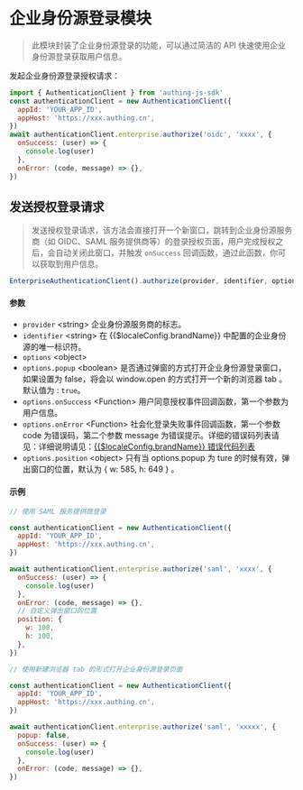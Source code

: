 # 企业身份源登录模块

<LastUpdated/>

> 此模块封装了企业身份源登录的功能，可以通过简洁的 API 快速使用企业身份源登录获取用户信息。

发起企业身份源登录授权请求：

```javascript
import { AuthenticationClient } from 'authing-js-sdk'
const authenticationClient = new AuthenticationClient({
  appId: 'YOUR_APP_ID',
  appHost: 'https://xxx.authing.cn',
})
await authenticationClient.enterprise.authorize('oidc', 'xxxx', {
  onSuccess: (user) => {
    console.log(user)
  },
  onError: (code, message) => {},
})
```

## 发送授权登录请求
> 发送授权登录请求，该方法会直接打开一个新窗口，跳转到企业身份源服务商（如 OIDC、SAML 服务提供商等）的登录授权页面，用户完成授权之后，会自动关闭此窗口，并触发 `onSuccess` 回调函数，通过此函数，你可以获取到用户信息。

```js
EnterpriseAuthenticationClient().authorize(provider, identifier, options)
```


#### 参数

- `provider` \<string\> 企业身份源服务商的标志。
- `identifier` \<string\> 在 {{$localeConfig.brandName}} 中配置的企业身份源的唯一标识符。
- `options` \<object\>
- `options.popup` \<boolean\> 是否通过弹窗的方式打开企业身份源登录窗口，如果设置为 false，将会以 window.open 的方式打开一个新的浏览器 tab 。 默认值为 : `true`。
- `options.onSuccess` \<Function\> 用户同意授权事件回调函数，第一个参数为用户信息。
- `options.onError` \<Function\> 社会化登录失败事件回调函数，第一个参数 code 为错误码，第二个参数 message 为错误提示。详细的错误码列表请见：详细说明请见：[{{$localeConfig.brandName}} 错误代码列表](/reference/error-code.md)
- `options.position` \<object\> 只有当 options.popup 为 ture 的时候有效，弹出窗口的位置，默认为 { w: 585, h: 649 } 。

#### 示例

```javascript
// 使用 SAML 服务提供商登录

const authenticationClient = new AuthenticationClient({
  appId: 'YOUR_APP_ID',
  appHost: 'https://xxx.authing.cn',
})

await authenticationClient.enterprise.authorize('saml', 'xxxx', {
  onSuccess: (user) => {
    console.log(user)
  },
  onError: (code, message) => {},
  // 自定义弹出窗口的位置
  position: {
    w: 100,
    h: 100,
  },
})
```

```javascript
// 使用新建浏览器 tab 的形式打开企业身份源登录页面

const authenticationClient = new AuthenticationClient({
  appId: 'YOUR_APP_ID',
  appHost: 'https://xxx.authing.cn',
})

await authenticationClient.enterprise.authorize('saml', 'xxxxx', {
  popup: false,
  onSuccess: (user) => {
    console.log(user)
  },
  onError: (code, message) => {},
})
```
